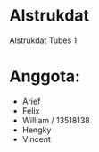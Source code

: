 # Alstrukdat
Alstrukdat Tubes 1
# Anggota:
- Arief
- Felix
- William   / 13518138
- Hengky
- Vincent

